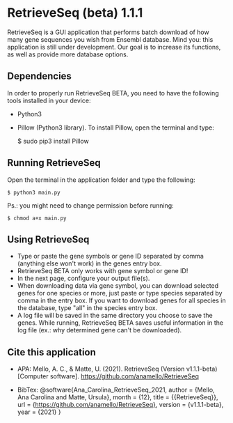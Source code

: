 # RetrieveSeq (beta) 1.1.1
RetrieveSeq is a GUI application that performs batch download of how many gene sequences you wish from Ensembl database. Mind you: this application is still under development. Our goal is to increase its functions, as well as provide more database options.

## Dependencies

In order to properly run RetrieveSeq BETA, you need to have the following tools installed in your device:
- Python3
- Pillow (Python3 library). To install Pillow, open the terminal and type:

	$ sudo pip3 install Pillow

## Running RetrieveSeq

Open the terminal in the application folder and type the following:

	$ python3 main.py

Ps.: you might need to change permission before running:

	$ chmod a+x main.py

## Using RetrieveSeq

- Type or paste the gene symbols or gene ID separated by comma (anything else won't work) in the genes entry box.
- RetrieveSeq BETA only works with gene symbol or gene ID!
- In the next page, configure your output file(s).
- When downloading data via gene symbol, you can download selected genes for one species or more, just paste or type species separated by comma in the entry box. If you want to download genes for all species in the database, type "all" in the species entry box.
- A log file will be saved in the same directory you choose to save the genes. While running, RetrieveSeq BETA saves useful information in the log file (ex.: why determined gene can't be downloaded).

## Cite this application

- APA:
Mello, A. C., & Matte, U. (2021). RetrieveSeq (Version v1.1.1-beta) [Computer software]. https://github.com/anamello/RetrieveSeq

- BibTex:
@software{Ana_Carolina_RetrieveSeq_2021,
author = {Mello, Ana Carolina and Matte, Ursula},
month = {12},
title = {{RetrieveSeq}},
url = {https://github.com/anamello/RetrieveSeq},
version = {v1.1.1-beta},
year = {2021}
}
